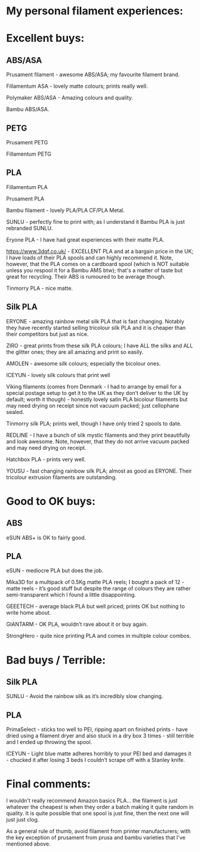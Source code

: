 # My personal filament experiences:

# Excellent buys:

## ABS/ASA

Prusament filament - awesome ABS/ASA; my favourite filament brand.

Fillamentum ASA - lovely matte colours; prints really well.

Polymaker ABS/ASA - Amazing colours and quality.

Bambu ABS/ASA.

## PETG

Prusament PETG

Fillamentum PETG

## PLA

Fillamentum PLA

Prusament PLA

Bambu filament - lovely PLA/PLA CF/PLA Metal.

SUNLU - perfectly fine to print with; as I understand it Bambu PLA is just rebranded SUNLU.

Eryone PLA - I have had great experiences with their matte PLA.

https://www.3dqf.co.uk/ - EXCELLENT PLA and at a bargain price in the UK; I have loads of their PLA spools and can highly recommend it.
Note, however, that the PLA comes on a cardboard spool (which is NOT suitable unless you respool it for a Bambu AMS btw); that's a matter of taste but great for recycling.  Their ABS is rumoured to be average though.

Tinmorry PLA - nice matte.

## Silk PLA

ERYONE - amazing rainbow metal silk PLA that is fast changing.  Notably they have recently started selling tricolour silk PLA and it is cheaper than their competitors but just as nice.  

ZIRO - great prints from these silk PLA colours; I have ALL the silks and ALL the glitter ones; they are all amazing and print so easily.

AMOLEN - awesome silk colours; especially the bicolour ones.

ICEYUN - lovely silk colours that print well

Viking filaments (comes from Denmark - I had to arrange by email for a special postage setup to get it to the UK as they don’t deliver to the UK by default; worth it though) - honestly lovely satin PLA bicolour filaments but may need drying on receipt since not vacuum packed; just 
cellophane sealed.

Tinmorry silk PLA; prints well, though I have only tried 2 spools to date.

REDLINE - I have a bunch of silk mystic filaments and they print beautifully and look awesome.  Note, however, that they do not arrive vacuum packed and may need drying on receipt.

Hatchbox PLA - prints very well.

YOUSU - fast changing rainbow silk PLA; almost as good as ERYONE.  Their tricolour extrusion filaments are outstanding.

# Good to OK buys:

## ABS

eSUN ABS+ is OK to fairly good.

## PLA

eSUN - mediocre PLA but does the job.  

Mika3D for a multipack of 0.5Kg matte PLA reels; I bought a pack of 12 - matte reels - it’s good stuff but despite the range of colours they are rather semi-transparent which I found a little disappointing.

GEEETECH - average black PLA but well priced; prints OK but nothing to write home about.

GIANTARM - OK PLA, wouldn’t rave about it or buy again.

StrongHero - quite nice printing PLA and comes in multiple colour combos.

# Bad buys / Terrible:

## Silk PLA

SUNLU - Avoid the rainbow silk as it’s incredibly slow changing.


## PLA

PrimaSelect - sticks too well to PEI, ripping apart on finished prints - have dried using a filament dryer and also stuck in a dry box 3 times - still terrible and I ended up throwing the spool.

ICEYUN - Light blue matte adheres horribly to your PEI bed and damages it - chucked it after losing 3 beds I couldn’t scrape off with a Stanley knife.

# Final comments: 

I wouldn't really recommend Amazon basics PLA… the filament is just whatever the cheapest is when they order a batch making it quite random in quality. It is quite possible that one spool is just fine, then the next one will just just clog.  

As a general rule of thumb, avoid filament from printer manufacturers; with the key exception of prusament from prusa and bambu varieties that I've mentioned above.

